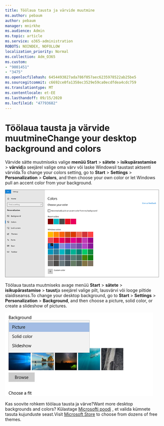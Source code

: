 ```yaml
---
title: Töölaua tausta ja värvide muutmine
ms.author: pebaum
author: pebaum
manager: mnirkhe
ms.audience: Admin
ms.topic: article
ms.service: o365-administration
ROBOTS: NOINDEX, NOFOLLOW
localization_priority: Normal
ms.collection: Adm_O365
ms.custom:
- "9001451"
- "3475"
ms.openlocfilehash: 6454493827ada786f057aec6235978522ab25be5
ms.sourcegitcommit: c6692ce0fa1358ec3529e59ca0ecdfdea4cdc759
ms.translationtype: MT
ms.contentlocale: et-EE
ms.lasthandoff: 09/15/2020
ms.locfileid: "47793682"
---
```

# <a name="change-your-desktop-background-and-colors"></a><span data-ttu-id="dfc1b-102">Töölaua tausta ja värvide muutmine</span><span class="sxs-lookup"><span data-stu-id="dfc1b-102">Change your desktop background and colors</span></span>

<span data-ttu-id="dfc1b-103">Värvide sätte muutmiseks valige **menüü Start**  >  **sätete**  >  **isikupärastamise**  >  **värvid**ja seejärel valige oma värv või laske Windowsil taustast aktsenti värvida.</span><span class="sxs-lookup"><span data-stu-id="dfc1b-103">To change your colors setting, go to **Start** > **Settings** > **Personalization** > **Colors**, and then choose your own color or let Windows pull an accent color from your background.</span></span>

![Windowsi värvide isikupärastamine.](media/windows-personalization-colors.png)

<span data-ttu-id="dfc1b-105">Töölaua tausta muutmiseks avage menüü **Start**  >  **sätete**  >  **isikupärastamise**  >  **taust**ja seejärel valige pilt, lausvärvi või looge piltide slaidiseanss.</span><span class="sxs-lookup"><span data-stu-id="dfc1b-105">To change your desktop background, go to **Start** > **Settings** > **Personalization** > **Background**, and then choose a picture, solid color, or create a slideshow of pictures.</span></span> 

![Windowsi töölaua tausta muutmine](media/windows-desktop-background.png)

<span data-ttu-id="dfc1b-107">Kas soovite rohkem töölaua tausta ja värve?</span><span class="sxs-lookup"><span data-stu-id="dfc1b-107">Want more desktop backgrounds and colors?</span></span> <span data-ttu-id="dfc1b-108">Külastage [Microsofti poodi](https://www.microsoft.com/store/collections/windowsthemes) , et valida kümnete tasuta kujunduste seast.</span><span class="sxs-lookup"><span data-stu-id="dfc1b-108">Visit [Microsoft Store](https://www.microsoft.com/store/collections/windowsthemes) to choose from dozens of free themes.</span></span>
